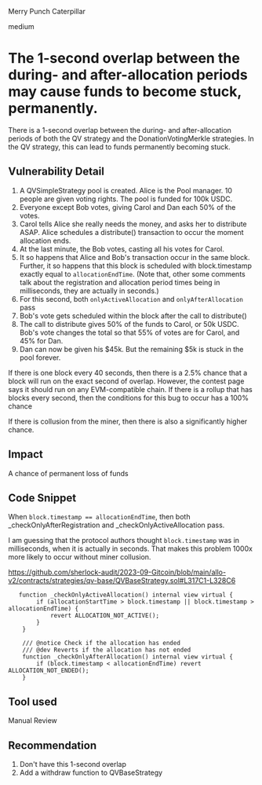 Merry Punch Caterpillar

medium

# The 1-second overlap between the during- and after-allocation periods may cause funds to become stuck, permanently.

There is a 1-second overlap between the  during- and after-allocation periods of both the QV strategy and the DonationVotingMerkle strategies. In the QV strategy, this can lead to funds permanently becoming stuck.

## Vulnerability Detail

1. A QVSimpleStrategy pool is created. Alice is the Pool manager. 10 people are given voting rights. The pool is funded for 100k USDC.
2. Everyone except Bob votes, giving Carol and Dan each 50% of the votes.
3. Carol tells Alice she really needs the money, and asks her to distribute ASAP. Alice schedules a distribute() transaction to occur the moment allocation ends.
4. At the last minute, the Bob votes, casting all his votes for Carol.
5. It so happens that Alice and Bob's transaction occur in the same block. Further, it so happens that this block is scheduled with block.timestamp exactly equal to `allocationEndTime`. (Note that, other some comments talk about the registration and allocation period times being in milliseconds, they are actually in seconds.)
6. For this second, both `onlyActiveAllocation` and `onlyAfterAllocation` pass
7.  Bob's vote gets scheduled within the block after the call to distribute()
8. The call to distribute gives 50% of the funds to Carol, or 50k USDC. Bob's vote changes  the total so that 55% of votes are for Carol, and 45% for Dan.
9. Dan can now be given his $45k. But the remaining $5k is stuck in the pool forever.

If there is one block every 40 seconds, then there is a 2.5% chance that a block will run on the exact second of overlap. However, the contest page says it should run on any EVM-compatible chain. If there is a rollup that has blocks every second, then the conditions for this bug to occur has a 100% chance

If there is collusion from the miner, then there is also a significantly higher chance.

## Impact

A chance of permanent loss of funds

## Code Snippet

When `block.timestamp == allocationEndTime`, then both _checkOnlyAfterRegistration and _checkOnlyActiveAllocation pass.

I am guessing that the protocol authors thought `block.timestamp` was in milliseconds, when it is actually in seconds. That makes this problem 1000x more likely to occur  without miner collusion.

https://github.com/sherlock-audit/2023-09-Gitcoin/blob/main/allo-v2/contracts/strategies/qv-base/QVBaseStrategy.sol#L317C1-L328C6

```solidity
   function _checkOnlyActiveAllocation() internal view virtual {
        if (allocationStartTime > block.timestamp || block.timestamp > allocationEndTime) {
            revert ALLOCATION_NOT_ACTIVE();
        }
    }

    /// @notice Check if the allocation has ended
    /// @dev Reverts if the allocation has not ended
    function _checkOnlyAfterAllocation() internal view virtual {
        if (block.timestamp < allocationEndTime) revert ALLOCATION_NOT_ENDED();
    }
```

## Tool used

Manual Review

## Recommendation

1. Don't have this 1-second overlap
2. Add a withdraw function to QVBaseStrategy